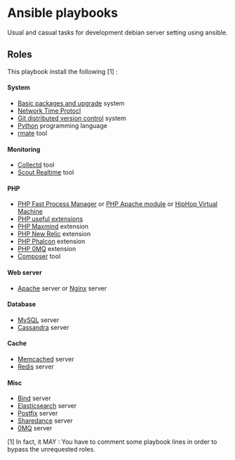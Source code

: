 Ansible playbooks
=================

Usual and casual tasks for development debian server setting using ansible.

Roles
-----

This playbook install the following [1] :

#### System
  - [Basic packages and upgrade](roles/common) system
  - [Network Time Protocl](roles/ntp)
  - [Git distributed version control](roles/git) system
  - [Python](roles/python) programming language
  - [rmate](roles/rmate) tool

#### Monitoring
  - [Collectd](roles/collectd) tool
  - [Scout Realtime](roles/scout_realtime) tool

#### PHP
  - [PHP Fast Process Manager](roles/php-fpm) or [PHP Apache module](roles/php-apache) or [HipHop Virtual Machine](roles/php-hhvm)
  - [PHP useful extensions](roles/php-extensions)
  - [PHP Maxmind](roles/php-maxmind-geoip) extension
  - [PHP New Relic](roles/php-newrelic) extension
  - [PHP Phalcon](roles/php-phalcon) extension
  - [PHP 0MQ](roles/php-zmq) extension
  - [Composer](roles/composer) tool

#### Web server
  - [Apache](roles/apache) server or [Nginx](roles/nginx) server

#### Database
  - [MySQL](roles/mysql) server
  - [Cassandra](roles/cassandra) server

#### Cache
  - [Memcached](roles/memcached) server
  - [Redis](roles/redis) server

#### Misc
  - [Bind](roles/bind) server
  - [Elasticsearch](roles/elasticsearch) server
  - [Postfix](roles/postfix) server
  - [Sharedance](roles/sharedance) server
  - [0MQ](roles/zeromq) server




[1] In fact, it MAY : You have to comment some playbook lines in order to bypass the unrequested roles.